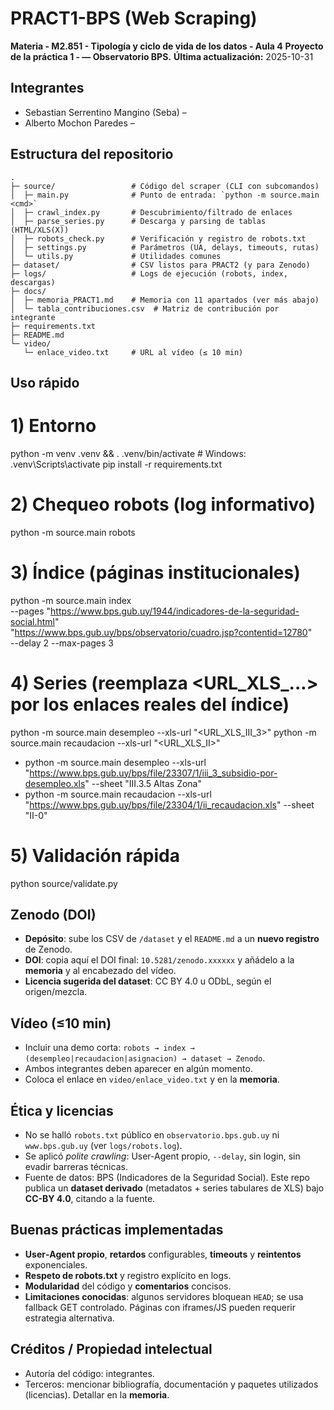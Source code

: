 # PRACT1-BPS (Web Scraping)
**Materia - M2.851 - Tipología y ciclo de vida de los datos - Aula 4**
**Proyecto de la práctica 1 -  — Observatorio BPS.**
**Última actualización:** 2025-10-31

## Integrantes
- Sebastian Serrentino Mangino (Seba) – <colocar email UOC>
- Alberto Mochon Paredes – <colocar email UOC>


## Estructura del repositorio
```
.
├─ source/                 # Código del scraper (CLI con subcomandos)
│  ├─ main.py              # Punto de entrada: `python -m source.main <cmd>`
│  ├─ crawl_index.py       # Descubrimiento/filtrado de enlaces
│  ├─ parse_series.py      # Descarga y parsing de tablas (HTML/XLS(X))
│  ├─ robots_check.py      # Verificación y registro de robots.txt
│  ├─ settings.py          # Parámetros (UA, delays, timeouts, rutas)
│  └─ utils.py             # Utilidades comunes
├─ dataset/                # CSV listos para PRACT2 (y para Zenodo)
├─ logs/                   # Logs de ejecución (robots, index, descargas)
├─ docs/
│  ├─ memoria_PRACT1.md    # Memoria con 11 apartados (ver más abajo)
│  └─ tabla_contribuciones.csv  # Matriz de contribución por integrante
├─ requirements.txt
├─ README.md
└─ video/
   └─ enlace_video.txt     # URL al vídeo (≤ 10 min)
```

## Uso rápido

# 1) Entorno
python -m venv .venv && . .venv/bin/activate   # Windows: .venv\Scripts\activate
pip install -r requirements.txt

# 2) Chequeo robots (log informativo)
python -m source.main robots

# 3) Índice (páginas institucionales)
python -m source.main index \
  --pages "https://www.bps.gub.uy/1944/indicadores-de-la-seguridad-social.html" \
          "https://www.bps.gub.uy/bps/observatorio/cuadro.jsp?contentid=12780" \
  --delay 2 --max-pages 3

# 4) Series (reemplaza <URL_XLS_...> por los enlaces reales del índice)
python -m source.main desempleo   --xls-url "<URL_XLS_III_3>"
python -m source.main recaudacion --xls-url "<URL_XLS_II>"
- python -m source.main desempleo --xls-url "https://www.bps.gub.uy/bps/file/23307/1/iii_3_subsidio-por-desempleo.xls" --sheet "III.3.5 Altas Zona" 
- python -m source.main recaudacion --xls-url "https://www.bps.gub.uy/bps/file/23304/1/ii_recaudacion.xls" --sheet "II-0" 

# 5) Validación rápida
python source/validate.py

## Zenodo (DOI)
- **Depósito**: sube los CSV de `/dataset` y el `README.md` a un **nuevo registro** de Zenodo.
- **DOI**: copia aquí el DOI final: `10.5281/zenodo.xxxxxx` y añádelo a la **memoria** y al encabezado del vídeo.
- **Licencia sugerida del dataset**: CC BY 4.0 u ODbL, según el origen/mezcla.

## Vídeo (≤10 min)
- Incluir una demo corta: `robots → index → (desempleo|recaudacion|asignacion) → dataset → Zenodo`.
- Ambos integrantes deben aparecer en algún momento.
- Coloca el enlace en `video/enlace_video.txt` y en la **memoria**.

## Ética y licencias
- No se halló `robots.txt` público en `observatorio.bps.gub.uy` ni `www.bps.gub.uy` (ver `logs/robots.log`).
- Se aplicó *polite crawling*: User-Agent propio, `--delay`, sin login, sin evadir barreras técnicas.
- Fuente de datos: BPS (Indicadores de la Seguridad Social). Este repo publica un **dataset derivado** (metadatos + series tabulares de XLS) bajo **CC-BY 4.0**, citando a la fuente.

## Buenas prácticas implementadas
- **User‑Agent propio**, **retardos** configurables, **timeouts** y **reintentos** exponenciales.
- **Respeto de robots.txt** y registro explícito en logs.
- **Modularidad** del código y **comentarios** concisos.
- **Limitaciones conocidas**: algunos servidores bloquean `HEAD`; se usa fallback GET controlado. Páginas con iframes/JS pueden requerir estrategia alternativa.

## Créditos / Propiedad intelectual
- Autoría del código: integrantes.
- Terceros: mencionar bibliografía, documentación y paquetes utilizados (licencias). Detallar en la **memoria**.

